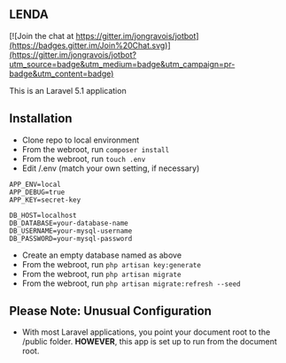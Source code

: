 ## LENDA

[![Join the chat at https://gitter.im/jongravois/jotbot](https://badges.gitter.im/Join%20Chat.svg)](https://gitter.im/jongravois/jotbot?utm_source=badge&utm_medium=badge&utm_campaign=pr-badge&utm_content=badge)

This is an Laravel 5.1 application

## Installation

* Clone repo to local environment
* From the webroot, run ```composer install```
* From the webroot, run ```touch .env```
* Edit /.env (match your own setting, if necessary)

```
APP_ENV=local
APP_DEBUG=true
APP_KEY=secret-key
    
DB_HOST=localhost
DB_DATABASE=your-database-name
DB_USERNAME=your-mysql-username
DB_PASSWORD=your-mysql-password
```

* Create an empty database named as above
* From the webroot, run ```php artisan key:generate```
* From the webroot, run ```php artisan migrate```
* From the webroot, run ```php artisan migrate:refresh --seed```

## Please Note: Unusual Configuration

* With most Laravel applications, you point your document root to the /public folder. **HOWEVER**, this app is set up to run from the document root.
